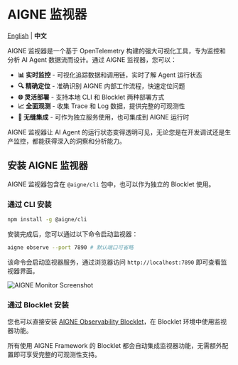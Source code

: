 # AIGNE 监视器

[English](index.md) | **中文**

AIGNE 监视器是一个基于 OpenTelemetry 构建的强大可视化工具，专为监控和分析 AI Agent 数据流而设计。通过 AIGNE 监视器，您可以：

* **📊 实时监控** - 可视化追踪数据和调用链，实时了解 Agent 运行状态
* **🔍 精确定位** - 准确识别 AIGNE 内部工作流程，快速定位问题
* **🌐 灵活部署** - 支持本地 CLI 和 Blocklet 两种部署方式
* **📈 全面观测** - 收集 Trace 和 Log 数据，提供完整的可观测性
* **🔧 无缝集成** - 可作为独立服务使用，也可集成到 AIGNE 运行时

AIGNE 监视器让 AI Agent 的运行状态变得透明可见，无论您是在开发调试还是生产监控，都能获得深入的洞察和分析能力。

## 安装 AIGNE 监视器

AIGNE 监视器包含在 `@aigne/cli` 包中，也可以作为独立的 Blocklet 使用。

### 通过 CLI 安装

```bash
npm install -g @aigne/cli
```

安装完成后，您可以通过以下命令启动监视器：

```bash
aigne observe --port 7890 # 默认端口可省略
```

该命令会启动监视器服务，通过浏览器访问 `http://localhost:7890` 即可查看监视器界面。

![AIGNE Monitor Screenshot](https://www.arcblock.io/image-bin/uploads/bb39338e593abc6f544c12636d1db739.png)

### 通过 Blocklet 安装

您也可以直接安装 [AIGNE Observability Blocklet](https://store.blocklet.dev/blocklets/z2qa2GCqPJkufzqF98D8o7PWHrRRSHpYkNhEh)，在 Blocklet 环境中使用监视器功能。

所有使用 AIGNE Framework 的 Blocklet 都会自动集成监视器功能，无需额外配置即可享受完整的可观测性支持。
